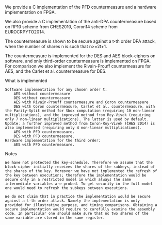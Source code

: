 We provide a C implementation of the PFD countermeasure and a hardware implementation on FPGA. 

We also provide a C implementation of the anti-DPA countermeasure based on RP10 scheme from CHES2010, Coron14 scheme from EUROCRPYTO2014.

The countermeasure is shown to be secure against a t-th order DPA attack, when the number of shares n is such that n>=2t+1.

The countermeasure is implemented for the DES and AES block-ciphers on software, and only third-order countermeasure is implemented on FPGA. For comparison we also implement the Rivain-Prouff countermeasure for AES, and the Carlet et al. countermeasure for DES.

What is implemented

    Software implementation for any chosen order t:
        AES without countermeasure
        DES without countermeasure
        AES with Rivain-Prouff countermeasure and Coron countermeasure
        DES with Coron countermeasure, Carlet et al. countermeasure, with the Parity-Split method for Sbox computation (requiring 10 non-linear multiplications), and the improved method from Roy-Vivek (requiring only 7 non-linear multiplications). The latter is used by default. Update: a further improved method from Coron-Roy-Vivek (CHES 2014) is also implemented (requiring only 4 non-linear multiplications).
        AES with PFD countermeasure.
        DES with PFD countermeasure.
    Hardware implementation for the third order:
        AES with PFD countermeasure.

Notes

    We have not protected the key-schedule. Therefore we assume that the block-cipher initially receives the shares of the subkeys, instead of the shares of the key. Moreover we have not implemented the refresh of the key between executions; therefore the implementation would be secure only in a restricted model in which always the same intermediate variables are probed. To get security in the full model one would need to refresh the subkeys between executions.

    We do not claim that in practice the implementation would be secure against a t-th order attack. Namely the implementation is only provided for illustrative purpose, and timing comparisons. Obtaining a secure implementation would require to carefully examine the assembly code. In particular one should make sure that no two shares of the same variable are stored in the same register.
